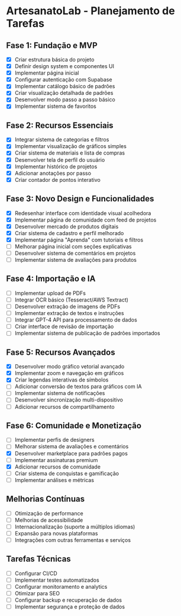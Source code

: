 
# ArtesanatoLab - Planejamento de Tarefas

## Fase 1: Fundação e MVP
- [x] Criar estrutura básica do projeto
- [x] Definir design system e componentes UI
- [x] Implementar página inicial
- [x] Configurar autenticação com Supabase
- [x] Implementar catálogo básico de padrões
- [x] Criar visualização detalhada de padrões
- [x] Desenvolver modo passo a passo básico
- [x] Implementar sistema de favoritos

## Fase 2: Recursos Essenciais
- [x] Integrar sistema de categorias e filtros
- [x] Implementar visualização de gráficos simples
- [x] Criar sistema de materiais e lista de compras
- [x] Desenvolver tela de perfil do usuário
- [x] Implementar histórico de projetos
- [x] Adicionar anotações por passo
- [x] Criar contador de pontos interativo

## Fase 3: Novo Design e Funcionalidades
- [x] Redesenhar interface com identidade visual acolhedora
- [x] Implementar página de comunidade com feed de projetos
- [x] Desenvolver mercado de produtos digitais
- [x] Criar sistema de cadastro e perfil melhorado
- [x] Implementar página "Aprenda" com tutoriais e filtros
- [ ] Melhorar página inicial com seções explicativas
- [ ] Desenvolver sistema de comentários em projetos
- [ ] Implementar sistema de avaliações para produtos

## Fase 4: Importação e IA
- [ ] Implementar upload de PDFs
- [ ] Integrar OCR básico (Tesseract/AWS Textract)
- [ ] Desenvolver extração de imagens de PDFs
- [ ] Implementar extração de textos e instruções
- [ ] Integrar GPT-4 API para processamento de dados
- [ ] Criar interface de revisão de importação
- [ ] Implementar sistema de publicação de padrões importados

## Fase 5: Recursos Avançados
- [x] Desenvolver modo gráfico vetorial avançado
- [x] Implementar zoom e navegação em gráficos
- [x] Criar legendas interativas de símbolos
- [ ] Adicionar conversão de textos para gráficos com IA
- [ ] Implementar sistema de notificações
- [ ] Desenvolver sincronização multi-dispositivo
- [ ] Adicionar recursos de compartilhamento

## Fase 6: Comunidade e Monetização
- [ ] Implementar perfis de designers
- [ ] Melhorar sistema de avaliações e comentários
- [x] Desenvolver marketplace para padrões pagos
- [ ] Implementar assinaturas premium
- [x] Adicionar recursos de comunidade
- [ ] Criar sistema de conquistas e gamificação
- [ ] Implementar análises e métricas

## Melhorias Contínuas
- [ ] Otimização de performance
- [ ] Melhorias de acessibilidade
- [ ] Internacionalização (suporte a múltiplos idiomas)
- [ ] Expansão para novas plataformas
- [ ] Integrações com outras ferramentas e serviços

## Tarefas Técnicas
- [ ] Configurar CI/CD
- [ ] Implementar testes automatizados
- [ ] Configurar monitoramento e analytics
- [ ] Otimizar para SEO
- [ ] Configurar backup e recuperação de dados
- [ ] Implementar segurança e proteção de dados
